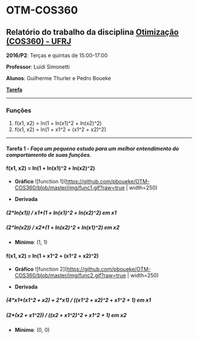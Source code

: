 # OTM-COS360

## Relatório do trabalho da disciplina [Otimização (COS360) - UFRJ](http://www.cos.ufrj.br/~luidi/cos360/otim.html)

**2016/P2**: Terças e quintas de 15:00-17:00

**Professor**: Luidi Simonetti

**Alunos**: Guilherme Thurler e Pedro Boueke

**[Tarefa](https://github.com/pboueke/OTM-COS360/blob/master/doc/COS360_Trabalho_09_2016.pdf)**

---

### Funções

1. f(x1, x2) = ln(1 + ln(x1)^2 + ln(x2)^2)
2. f(x1, x2) = ln(1 + x1^2 + (x1^2 + x2)^2)

---

#### Tarefa 1 - *Faça um pequeno estudo para um melhor entendimento do comportamento de suas funções.*

#### f(x1, x2) = ln(1 + ln(x1)^2 + ln(x2)^2)

* **Gráfico**
![function 1](https://github.com/pboueke/OTM-COS360/blob/master/img/func1.gif?raw=true | width=250)

* **Derivada**
##### (2\*ln(x1)) / x1\*(1 + ln(x1)^2 + ln(x2)^2) em x1
##### (2\*ln(x2)) / x2\*(1 + ln(x2)^2 + ln(x1)^2) em x2

* **Mínimo**: (1, 1)

#### f(x1, x2) = ln(1 + x1^2 + (x1^2 + x2)^2)

* **Gráfico**
![function 2](https://github.com/pboueke/OTM-COS360/blob/master/img/func2.gif?raw=true | width=250)

* **Derivada**
##### (4\*x1\*(x1^2 + x2) + 2\*x1) / ((x1^2 + x2)^2 + x1^2 + 1) em x1
##### (2\*(x2 + x1^2)) / ((x2 + x1^2)^2 + x1^2 + 1) em x2

* **Mínimo**: (0, 0)
